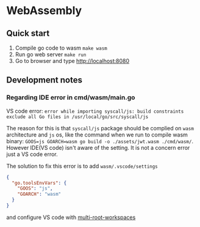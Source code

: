 # WebAssembly

## Quick start

1. Compile go code to wasm `make wasm`
1. Run go web server `make run`
1. Go to browser and type <http://localhost:8080>

## Development notes

### Regarding IDE error in cmd/wasm/main.go

VS code error: `error while importing syscall/js: build constraints exclude all Go files in /usr/local/go/src/syscall/js`

The reason for this is that `syscall/js` package should be complied on `wasm` architecture and `js` os, like the command when we run to compile wasm binary: `GOOS=js GOARCH=wasm go build -o ./assets/jwt.wasm ./cmd/wasm/`. However IDE(VS code) isn't aware of the setting. It is not a concern error just a VS code error.

The solution to fix this error is to add `wasm/.vscode/settings`

```json
{
  "go.toolsEnvVars": {
    "GOOS": "js",
    "GOARCH": "wasm"
  }
}
```

and configure VS code with [multi-root-workspaces](https://code.visualstudio.com/docs/editor/multi-root-workspaces)
